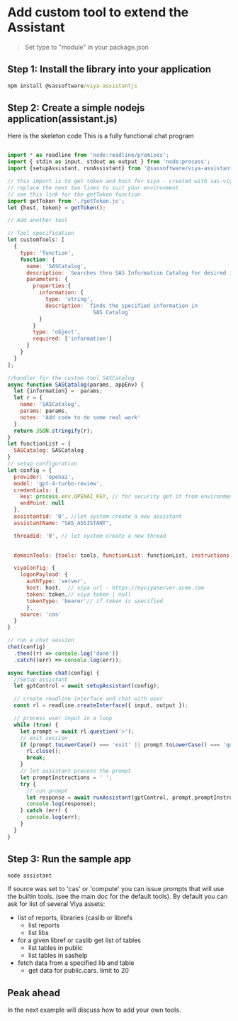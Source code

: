 # Add custom tool to extend the Assistant

> Set type to "module" in your package.json

## Step 1: Install the library into your application

```cmd
npm install @sassoftware/viya-assistantjs
```

## Step 2: Create a simple nodejs application(assistant.js)

Here is the skeleton code
This is a fully functional chat program

```javascript

import * as readline from 'node:readline/promises';
import { stdin as input, stdout as output } from 'node:process';
import {setupAssistant, runAssistant} from '@sassoftware/viya-assistantjs';

// this import is to get token and host for Viya - created with sas-viya auth login|loginCode
// replace the next two lines to suit your environment
// see this link for the getToken function
import getToken from './getToken.js'; 
let {host, token} = getToken();

// Add another tool 

// Tool specification
let customTools: [
  {
    type: 'function',
    function: {
      name: 'SASCatalog',
      description: `Searches thru SAS Information Catalog for desired information`,
      parameters: {
        properties:{
          information: {
            type: 'string',
            description: `finds the specified information in
                           SAS Catalog`
          }
        }
        type: 'object',
        required: ['information']
      }
    }
  }
];

//handler for the custom tool SASCatalog
async function SASCatalog(params, appEnv) {
  let {information} =  params;
  let r = {
    name: 'SASCatalog',
    params: params,
    notes: 'Add code to do some real work'
  }
  return JSON.stringify(r);
}
let functionList = {
  SASCatalog: SASCatalog
}
// setup configuration
let config = {
  provider: 'openai', 
  model: 'gpt-4-turbo-review', 
  credentials: {
    key: process.env.OPENAI_KEY, // for security get it from environment
    endPoint: null
  },
  assistantid: '0', //let system create a new assistant
  assistantName: "SAS_ASSISTANT",

  threadid: '0', // let system create a new thread

  
  domainTools: {tools: tools, functionList: functionList, instructions: '', replace: false},

  viyaConfig: {
    logonPayload: {
      authType: 'server',
      host: host,  // viya url - https://myviyaserver.acme.com
      token: token,// viya token | null
      tokenType: 'bearer'// if token is specified
      },
    source: 'cas' 
  }  
}

// run a chat session
chat(config)
  .then((r) => console.log('done'))
  .catch((err) => console.log(err));

async function chat(config) {
  //Setup assistant
  let gptControl = await setupAssistant(config);

  // create readline interface and chat with user
  const rl = readline.createInterface({ input, output });

  // process user input in a loop
  while (true) {
    let prompt = await rl.question('>');
    // exit session
    if (prompt.toLowerCase() === 'exit' || prompt.toLowerCase() === 'quit') {
      rl.close();
      break;
    }
    // let assistant process the prompt
    let promptInstructions = ' ';
    try {
      // run prompt
      let response = await runAssistant(gptControl, prompt,promptInstructions);
      console.log(response);
    } catch (err) {
      console.log(err);
    }
  }
}

```

## Step 3: Run the sample app

```cmd
node assistant
```

If source was set to 'cas' or 'compute' you can issue prompts that will use the
 builtin tools. (see the main doc for the default tools). By default you can ask for list of
 several Viya assets:

- list of reports, libraries (caslib or librefs
  - list reports
  - list libs
- for a given libref or caslib get list of tables
  - list tables in public
  - list tables in sashelp
- fetch data from a specified lib and table
  - get data for public.cars. limit to 20

## Peak ahead

In the next example will discuss how to add your own tools.
